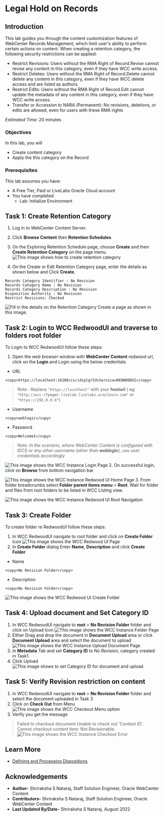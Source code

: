 # Legal Hold on Records

## Introduction

This lab guides you through the content customization features of WebCenter Records Management, which limit user's ability to perform certain actions on content. When creating a retention category, the following security restrictions can be applied:

* Restrict Revisions: Users without the RMA Right of Record.Revise cannot revise any content in this category, even if they have WCC write access.
* Restrict Deletes: Users without the RMA Right of Record.Delete cannot delete any content in this category, even if they have WCC delete access and are listed as authors.
* Restrict Edits: Users without the RMA Right of Record.Edit cannot update the metadata of any content in this category, even if they have WCC write access.
* Transfer or Accession to NARA (Permanent): No revisions, deletions, or edits are allowed, even for users with these RMA rights

*Estimated Time:* 20 minutes

### Objectives

In this lab, you will

* Create content category
* Apply the this category on the Record

### Prerequisites

This lab assumes you have:

* A Free Tier, Paid or LiveLabs Oracle Cloud account
* You have completed:
  * Lab: Initialize Environment

## Task 1: Create Retention Category

1. Log in to WebCenter Content Server.

2. Click **Browse Content** then **Retention Schedules**

3. On the Exploring Retention Schedule page, choose **Create** and then **Create Retention Category** on the page menu.
![This image shows how to create retention category](./images/create-retention-category.png "Create Retention Category")

4. On the Create or Edit Retention Category page, enter the details as shown below and  Click **Create**.

```text
Records Category Identifier : No Revision
Records Category Name : No Revision
Records Category Description : No Revision
Disposition Authority : No Revision
Restrict Revisions: Checked
```

![Fill in the details on the Retention Category Create a page as shown in this image.](./images/category-create-form.png "Create Retention Category Page")

## Task 2: Login to WCC RedwoodUI and traverse to folders root folder

To Login to WCC RedwoodUI follow these steps:

1. Open the *web browser* window with **WebCenter Content** redwood url, click on the **Login** and Login using the below credentials

* URL

```text
<copy>https://localhost:16200/cs/idcplg?IdcService=REDWOODUI</copy>
```

> Note : Replace `"https://localhost"` with your **hosturl** ( eg: `"http://wcc-rfpmgmt-livelab.livelabs.oraclevcn.com"` or `"https://192.0.0.0"`)

* Username

```text
<copy>weblogic</copy>
```

* Password

```text
<copy>Welcome1</copy>
```

> *Note: In the scenario, where WebCenter Content is configured with IDCS or any other username (other than **weblogic**), use user credentials accordingly*

![This image shows the WCC Instance Login Page](./images/webcenter_config_task3_step1.png "WCC Instance Login Page")
2. On successful login, click on **Browse** from bottom navigation bar

![This image shows the WCC Instance Redwood UI Home Page](./images/wcc-redwoodui-home.png "WCC Instance Redwood UI Home Page")
3. From folder breadcrumbs select **Folder parent items menu** > **Root**. Wait for folder and files from root folders to be listed in WCC Listing view.

![This image shows the WCC Instance Redwood UI Root Navigation](./images/wcc-redwoodui-folders.png "WCC Instance Redwood UI Root Navigation")

## Task 3: Create Folder

To create folder re RedwoodUI follow these steps:

1. In WCC RedwoodUI navigate to root folder and click on **Create Folder** Icon
![This image shows the WCC Redwood UI Page](./images/wcc-redwoodui-root.png "WCC Instance Redwood UI Page")
2. In **Create Folder** dialog Enter **Name**, **Description** and click **Create Folder**

* Name

 ```text
 <copy>No Revision Folder</copy>
 ```

* Description

 ```text
 <copy>No Revision Folder</copy>
 ```

![This image shows the WCC Redwood UI Create Folder](./images/wcc-redwoodui-create-folder.png "WCC Instance Redwood UI Create Folder")

## Task 4: Upload document and Set Category ID

1. In WCC RedwoodUI navigate to **root** > **No Revision Folder** folder and click on Upload Icon
![This image shows the WCC Instance Folder Page](./images/wcc-redwoodui-upload.png "WCC Instance Folder Page")
2. Either Drag and drop the document in **Document Upload** area or click **Document Upload** area and select the document to upload
![This image shows the WCC Instance Upload Document Page](./images/wcc-redwoodui-document-upload.png "WCC Instance Upload Document Page")
3. In **Metadata** Tab and set **Category ID** to *No Revision*, category created in Task1.
4. Click Upload
![This image shows to set Category ID for document and upload ](./images/wcc-redwoodui-document-upload-set-categoryid.png "WCC Instance set Category ID")

## Task 5: Verify Revision restriction on content

1. In WCC RedwoodUI navigate to **root** > **No Revision Folder** folder and select the document uploaded in Task 3
2. Click on **Check Out** from Menu
![This image shows the WCC Checkout Menu option ](./images/wcc-redwoodui-checkout.png "WCC Document Checkout")
3. Verify you get the message

>Failed to checkout document
>Unable to check out 'Content ID'. Cannot checkout content item: Not Revisionable.
![This image shows the WCC Instance Checkout Error](./images/wcc-redwoodui-checkout-error.png "WCC Instance Checkout Error")

## Learn More

* [Defining and Processing Dispositions](https://docs.oracle.com/en/middleware/webcenter/content/12.2.1.4/webcenter-content-manage/defining-and-processing-dispositions.html#GUID-0827B335-BA5E-4B9C-9270-27BE4520391C)

## Acknowledgements

* **Author-** Shriraksha S Nataraj, Staff Solution Engineer, Oracle WebCenter Content
* **Contributors-** Shriraksha S Nataraj, Staff Solution Engineer, Oracle WebCenter Content
* **Last Updated By/Date-** Shriraksha S Nataraj, August 2022
